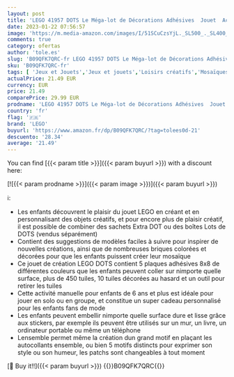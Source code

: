 ```yaml
---
layout: post
title: 'LEGO 41957 DOTS Le Méga-lot de Décorations Adhésives  Jouet  Activité Manuelle 5-en-1 Création  Autocollant Personnalisé pour Téléphone  Cadeau Enfants'
date: 2023-01-22 07:56:57
image: 'https://m.media-amazon.com/images/I/51SCuCzsYjL._SL500_._SL400_.jpg'
comments: true
category: ofertas
author: 'tole.es'
slug: 'B09QFK7QRC-fr LEGO 41957 DOTS Le Méga-lot de Décorations Adhésives Jouet...'
sku: 'B09QFK7QRC-fr'
tags: [ 'Jeux et Jouets','Jeux et jouets','Loisirs créatifs','Mosaïques','lego','🇫🇷', ]
actualPrice: 21.49 EUR
currency: EUR
price: 21.49
comparePrice: 29.99 EUR
prodname: 'LEGO 41957 DOTS Le Méga-lot de Décorations Adhésives  Jouet  Activité Manuelle 5-en-1 Création  Autocollant Personnalisé pour Téléphone  Cadeau Enfants'
country: 'fr'
flag: '🇫🇷'
brand: 'LEGO'
buyurl: 'https://www.amazon.fr/dp/B09QFK7QRC/?tag=tolees0d-21'
descuento: '28.34'
average: '21.49'
---
```


You can find [{{< param title >}}]({{< param buyurl >}}) with a discount here:

[![{{< param prodname >}}]({{< param image >}})]({{< param buyurl >}})

ℹ️:

- Les enfants découvrent le plaisir du jouet LEGO en créant et en personnalisant des objets créatifs, et pour encore plus de plaisir créatif, il est possible de combiner des sachets Extra DOT ou des boîtes Lots de DOTS (vendus séparément)
- Contient des suggestions de modèles faciles à suivre pour inspirer de nouvelles créations, ainsi que de nombreuses briques colorées et décorées pour que les enfants puissent créer leur mosaïque
- Ce jouet de création LEGO DOTS contient 5 plaques adhésives 8x8 de différentes couleurs que les enfants peuvent coller sur nimporte quelle surface, plus de 450 tuiles, 10 tuiles décorées au hasard et un outil pour retirer les tuiles
- Cette activité manuelle pour enfants de 6 ans et plus est idéale pour jouer en solo ou en groupe, et constitue un super cadeau personnalisé pour les enfants fans de mode
- Les enfants peuvent embellir nimporte quelle surface dure et lisse grâce aux stickers, par exemple ils peuvent être utilisés sur un mur, un livre, un ordinateur portable ou même un téléphone
- Lensemble permet même la création dun grand motif en plaçant les autocollants ensemble, ou bien 5 motifs distincts pour exprimer son style ou son humeur, les patchs sont changeables à tout moment

[🛒 Buy it!!]({{< param buyurl >}})
{{<world>}}B09QFK7QRC{{</world>}}
